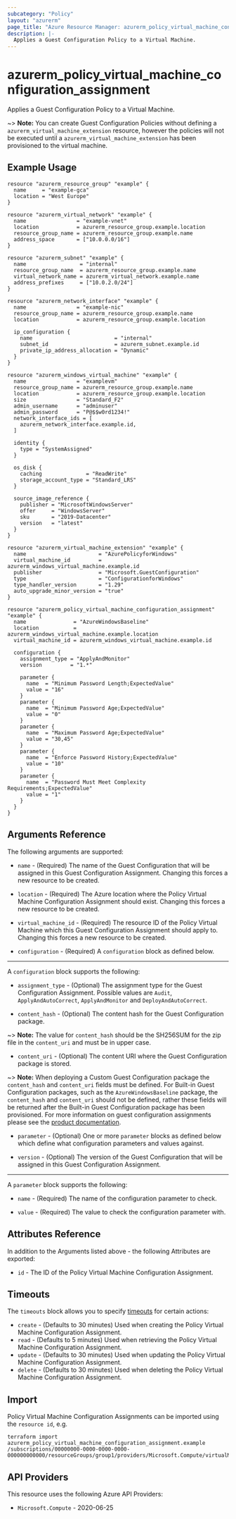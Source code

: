 ```yaml
---
subcategory: "Policy"
layout: "azurerm"
page_title: "Azure Resource Manager: azurerm_policy_virtual_machine_configuration_assignment"
description: |-
  Applies a Guest Configuration Policy to a Virtual Machine.
---
```


# azurerm_policy_virtual_machine_configuration_assignment

Applies a Guest Configuration Policy to a Virtual Machine.

~> **Note:** You can create Guest Configuration Policies without defining a `azurerm_virtual_machine_extension` resource, however the policies will not be executed until a `azurerm_virtual_machine_extension` has been provisioned to the virtual machine.

## Example Usage

```hcl
resource "azurerm_resource_group" "example" {
  name     = "example-gca"
  location = "West Europe"
}

resource "azurerm_virtual_network" "example" {
  name                = "example-vnet"
  location            = azurerm_resource_group.example.location
  resource_group_name = azurerm_resource_group.example.name
  address_space       = ["10.0.0.0/16"]
}

resource "azurerm_subnet" "example" {
  name                 = "internal"
  resource_group_name  = azurerm_resource_group.example.name
  virtual_network_name = azurerm_virtual_network.example.name
  address_prefixes     = ["10.0.2.0/24"]
}

resource "azurerm_network_interface" "example" {
  name                = "example-nic"
  resource_group_name = azurerm_resource_group.example.name
  location            = azurerm_resource_group.example.location

  ip_configuration {
    name                          = "internal"
    subnet_id                     = azurerm_subnet.example.id
    private_ip_address_allocation = "Dynamic"
  }
}

resource "azurerm_windows_virtual_machine" "example" {
  name                = "examplevm"
  resource_group_name = azurerm_resource_group.example.name
  location            = azurerm_resource_group.example.location
  size                = "Standard_F2"
  admin_username      = "adminuser"
  admin_password      = "P@$$w0rd1234!"
  network_interface_ids = [
    azurerm_network_interface.example.id,
  ]

  identity {
    type = "SystemAssigned"
  }

  os_disk {
    caching              = "ReadWrite"
    storage_account_type = "Standard_LRS"
  }

  source_image_reference {
    publisher = "MicrosoftWindowsServer"
    offer     = "WindowsServer"
    sku       = "2019-Datacenter"
    version   = "latest"
  }
}

resource "azurerm_virtual_machine_extension" "example" {
  name                       = "AzurePolicyforWindows"
  virtual_machine_id         = azurerm_windows_virtual_machine.example.id
  publisher                  = "Microsoft.GuestConfiguration"
  type                       = "ConfigurationforWindows"
  type_handler_version       = "1.29"
  auto_upgrade_minor_version = "true"
}

resource "azurerm_policy_virtual_machine_configuration_assignment" "example" {
  name               = "AzureWindowsBaseline"
  location           = azurerm_windows_virtual_machine.example.location
  virtual_machine_id = azurerm_windows_virtual_machine.example.id

  configuration {
    assignment_type = "ApplyAndMonitor"
    version         = "1.*"

    parameter {
      name  = "Minimum Password Length;ExpectedValue"
      value = "16"
    }
    parameter {
      name  = "Minimum Password Age;ExpectedValue"
      value = "0"
    }
    parameter {
      name  = "Maximum Password Age;ExpectedValue"
      value = "30,45"
    }
    parameter {
      name  = "Enforce Password History;ExpectedValue"
      value = "10"
    }
    parameter {
      name  = "Password Must Meet Complexity Requirements;ExpectedValue"
      value = "1"
    }
  }
}
```

## Arguments Reference

The following arguments are supported:

* `name` - (Required) The name of the Guest Configuration that will be assigned in this Guest Configuration Assignment. Changing this forces a new resource to be created.

* `location` - (Required) The Azure location where the Policy Virtual Machine Configuration Assignment should exist. Changing this forces a new resource to be created.

* `virtual_machine_id` - (Required) The resource ID of the Policy Virtual Machine which this Guest Configuration Assignment should apply to. Changing this forces a new resource to be created.

* `configuration` - (Required) A `configuration` block as defined below.

---

A `configuration` block supports the following:

* `assignment_type` - (Optional) The assignment type for the Guest Configuration Assignment. Possible values are `Audit`, `ApplyAndAutoCorrect`, `ApplyAndMonitor` and `DeployAndAutoCorrect`.

* `content_hash` - (Optional) The content hash for the Guest Configuration package.

~> **Note:** The value for `content_hash` should be the SH256SUM for the zip file in the `content_uri` and must be in upper case.

* `content_uri` - (Optional) The content URI where the Guest Configuration package is stored.

~> **Note:** When deploying a Custom Guest Configuration package the `content_hash` and `content_uri` fields must be defined. For Built-in Guest Configuration packages, such as the `AzureWindowsBaseline` package, the `content_hash` and `content_uri` should not be defined, rather these fields will be returned after the Built-in Guest Configuration package has been provisioned. For more information on guest configuration assignments please see the [product documentation](https://docs.microsoft.com/azure/governance/policy/concepts/guest-configuration-assignments).

* `parameter` - (Optional) One or more `parameter` blocks as defined below which define what configuration parameters and values against.

* `version` - (Optional) The version of the Guest Configuration that will be assigned in this Guest Configuration Assignment.

---

A `parameter` block supports the following:

* `name` - (Required) The name of the configuration parameter to check.

* `value` - (Required) The value to check the configuration parameter with.

## Attributes Reference

In addition to the Arguments listed above - the following Attributes are exported:

* `id` - The ID of the Policy Virtual Machine Configuration Assignment.

## Timeouts

The `timeouts` block allows you to specify [timeouts](https://www.terraform.io/language/resources/syntax#operation-timeouts) for certain actions:

* `create` - (Defaults to 30 minutes) Used when creating the Policy Virtual Machine Configuration Assignment.
* `read` - (Defaults to 5 minutes) Used when retrieving the Policy Virtual Machine Configuration Assignment.
* `update` - (Defaults to 30 minutes) Used when updating the Policy Virtual Machine Configuration Assignment.
* `delete` - (Defaults to 30 minutes) Used when deleting the Policy Virtual Machine Configuration Assignment.

## Import

Policy Virtual Machine Configuration Assignments can be imported using the `resource id`, e.g.

```shell
terraform import azurerm_policy_virtual_machine_configuration_assignment.example /subscriptions/00000000-0000-0000-0000-000000000000/resourceGroups/group1/providers/Microsoft.Compute/virtualMachines/vm1/providers/Microsoft.GuestConfiguration/guestConfigurationAssignments/assignment1
```

## API Providers
<!-- This section is generated, changes will be overwritten -->
This resource uses the following Azure API Providers:

* `Microsoft.Compute` - 2020-06-25
